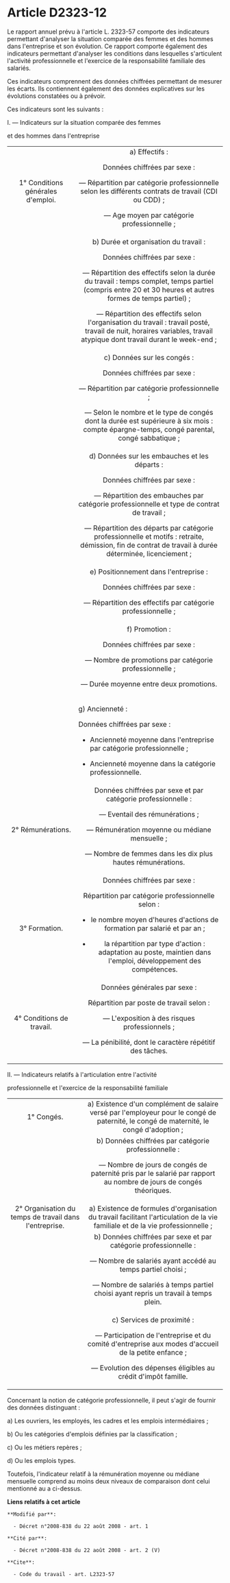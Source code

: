 # Article D2323-12

Le rapport annuel prévu à l'article L. 2323-57 comporte des indicateurs permettant d'analyser la situation comparée des
femmes et des hommes dans l'entreprise et son évolution. Ce rapport comporte également des indicateurs permettant d'analyser
les conditions dans lesquelles s'articulent l'activité professionnelle et l'exercice de la responsabilité familiale des
salariés. 

Ces indicateurs comprennent des données chiffrées permettant de mesurer les écarts. Ils contiennent également des données
explicatives sur les évolutions constatées ou à prévoir. 

Ces indicateurs sont les suivants : 

I. ― Indicateurs sur la situation comparée des femmes 

et des hommes dans l'entreprise 

<table>
    <tbody>
      <tr>
        <td align="center">1° Conditions générales d'emploi. 

</td>
        <td align="center">a) Effectifs : 

Données chiffrées par sexe : 

― Répartition par catégorie professionnelle selon les différents contrats de travail (CDI ou CDD) ; 

― Age moyen par catégorie professionnelle ; 

</td>
      </tr>
      <tr>
        <td align="center">

</td>
        <td align="center">b) Durée et organisation du travail : 

Données chiffrées par sexe : 

― Répartition des effectifs selon la durée du travail : temps complet, temps partiel (compris entre 20 et 30 heures et autres
formes de temps partiel) ; 

― Répartition des effectifs selon l'organisation du travail : travail posté, travail de nuit, horaires variables, travail
atypique dont travail durant le week-end ; 

</td>
      </tr>
      <tr>
        <td align="center">

</td>
        <td align="center">c) Données sur les congés : 

Données chiffrées par sexe : 

― Répartition par catégorie professionnelle ; 

― Selon le nombre et le type de congés dont la durée est supérieure à six mois : compte épargne-temps, congé parental, congé
sabbatique ; 

</td>
      </tr>
      <tr>
        <td align="center">

</td>
        <td align="center">d) Données sur les embauches et les départs : 

Données chiffrées par sexe : 

― Répartition des embauches par catégorie professionnelle et type de contrat de travail ; 

― Répartition des départs par catégorie professionnelle et motifs : retraite, démission, fin de contrat de travail à durée
déterminée, licenciement ; 

</td>
      </tr>
      <tr>
        <td align="center">

</td>
        <td align="center">e) Positionnement dans l'entreprise : 

Données chiffrées par sexe : 

― Répartition des effectifs par catégorie professionnelle ; 

</td>
      </tr>
      <tr>
        <td align="center">

</td>
        <td align="center">f) Promotion : 

Données chiffrées par sexe : 

― Nombre de promotions par catégorie professionnelle ; 

― Durée moyenne entre deux promotions. 

</td>
      </tr>
      <tr>
        <td>
        </td><td>

g) Ancienneté :

Données chiffrées par sexe : 

- Ancienneté moyenne dans l'entreprise par catégorie professionnelle ; 

- Ancienneté moyenne dans la catégorie professionnelle. 

</td>
      </tr>
      <tr>
        <td align="center">2° Rémunérations. 

</td>
        <td align="center">Données chiffrées par sexe et par catégorie professionnelle : 

― Eventail des rémunérations ; 

― Rémunération moyenne ou médiane mensuelle ; 

― Nombre de femmes dans les dix plus hautes rémunérations. 

</td>
      </tr>
      <tr>
        <td align="center">3° Formation. 

</td>
        <td align="center">Données chiffrées par sexe : 

Répartition par catégorie professionnelle selon : 

- le nombre moyen d'heures d'actions de formation par salarié et par an ; 

- la répartition par type d'action : adaptation au poste, maintien dans l'emploi, développement des compétences. 

</td>
      </tr>
      <tr>
        <td align="center">4° Conditions de travail. 

</td>
        <td align="center">Données générales par sexe : 

Répartition par poste de travail selon : 

― L'exposition à des risques professionnels ; 

― La pénibilité, dont le caractère répétitif des tâches. 

</td>
      </tr>
    </tbody>
  </table>

II. ― Indicateurs relatifs à l'articulation entre l'activité 

professionnelle et l'exercice de la responsabilité familiale 

<table>
    <tbody>
      <tr>
        <td align="center">1° Congés. 

</td>
        <td align="center">a) Existence d'un complément de salaire versé par l'employeur pour le congé de paternité, le congé
de maternité, le congé d'adoption ; 

</td>
      </tr>
      <tr>
        <td align="center">

</td>
        <td align="center">b) Données chiffrées par catégorie professionnelle : 

― Nombre de jours de congés de paternité pris par le salarié par rapport au nombre de jours de congés théoriques. 

</td>
      </tr>
      <tr>
        <td align="center">2° Organisation du temps de travail dans l'entreprise. 

</td>
        <td align="center">a) Existence de formules d'organisation du travail facilitant l'articulation de la vie familiale
et de la vie professionnelle ; 

</td>
      </tr>
      <tr>
        <td align="center">

</td>
        <td align="center">b) Données chiffrées par sexe et par catégorie professionnelle : 

― Nombre de salariés ayant accédé au temps partiel choisi ; 

― Nombre de salariés à temps partiel choisi ayant repris un travail à temps plein. 

</td>
      </tr>
      <tr>
        <td align="center">

</td>
        <td align="center">c) Services de proximité : 

― Participation de l'entreprise et du comité d'entreprise aux modes d'accueil de la petite enfance ; 

― Evolution des dépenses éligibles au crédit d'impôt famille. 

</td>
      </tr>
    </tbody>
  </table>

Concernant la notion de catégorie professionnelle, il peut s'agir de fournir des données distinguant : 

a) Les ouvriers, les employés, les cadres et les emplois intermédiaires ; 

b) Ou les catégories d'emplois définies par la classification ; 

c) Ou les métiers repères ; 

d) Ou les emplois types. 

Toutefois, l'indicateur relatif à la rémunération moyenne ou médiane mensuelle comprend au moins deux niveaux de comparaison
dont celui mentionné au a ci-dessus.

**Liens relatifs à cet article**

	**Modifié par**:

	  - Décret n°2008-838 du 22 août 2008 - art. 1

	**Cité par**:

	  - Décret n°2008-838 du 22 août 2008 - art. 2 (V)

	**Cite**:

	  - Code du travail - art. L2323-57
